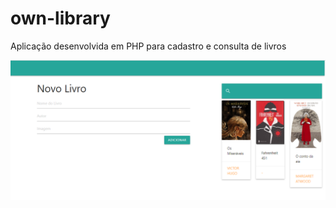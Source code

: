 # own-library
Aplicação desenvolvida em PHP para cadastro e consulta de livros

![Tela Principal](./images/Screenshot_1.png)